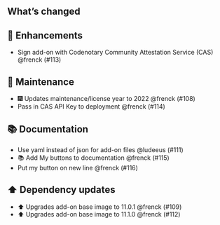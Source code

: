 ## What’s changed


## 🚀 Enhancements

- Sign add-on with Codenotary Community Attestation Service (CAS) @frenck (#113)

## 🧰 Maintenance

- 🎆 Updates maintenance/license year to 2022 @frenck (#108)
- Pass in CAS API Key to deployment @frenck (#114)

## 📚 Documentation

- Use yaml instead of json for add-on files @ludeeus (#111)
- 📚 Add My buttons to documentation @frenck (#115)
- Put my button on new line @frenck (#116)

## ⬆️ Dependency updates

- ⬆️ Upgrades add-on base image to 11.0.1 @frenck (#109)
- ⬆️ Upgrades add-on base image to 11.1.0 @frenck (#112)
